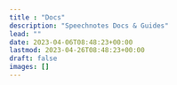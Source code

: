 ```yaml
---
title : "Docs"
description: "Speechnotes Docs & Guides"
lead: ""
date: 2023-04-06T08:48:23+00:00
lastmod: 2023-04-26T08:48:23+00:00
draft: false
images: []
---
```

